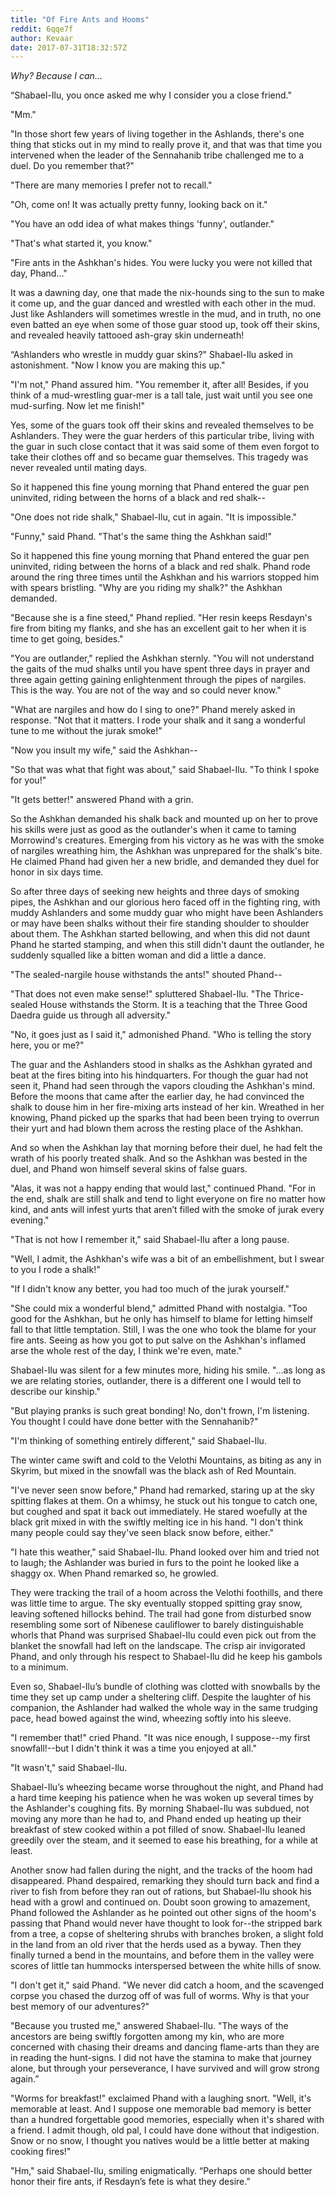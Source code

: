 ```yaml
---
title: "Of Fire Ants and Hooms"
reddit: 6qqe7f
author: Kevaar
date: 2017-07-31T18:32:57Z
---
```


*Why? Because I can...*

“Shabael-Ilu, you once asked me why I consider you a close friend."

"Mm."

"In those short few years of living together in the Ashlands, there's one thing that sticks out in my mind to really prove it, and that was that time you intervened when the leader of the Sennahanib tribe challenged me to a duel. Do you remember that?"

"There are many memories I prefer not to recall."

"Oh, come on! It was actually pretty funny, looking back on it."

"You have an odd idea of what makes things 'funny', outlander."

"That's what started it, you know."

"Fire ants in the Ashkhan's hides. You were lucky you were not killed that day, Phand..."

It was a dawning day, one that made the nix-hounds sing to the sun to make it come up, and the guar danced and wrestled with each other in the mud. Just like Ashlanders will sometimes wrestle in the mud, and in truth, no one even batted an eye when some of those guar stood up, took off their skins, and revealed heavily tattooed ash-gray skin underneath!

“Ashlanders who wrestle in muddy guar skins?" Shabael-Ilu asked in astonishment. "Now I know you are making this up."

"I'm not," Phand assured him. "You remember it, after all! Besides, if you think of a mud-wrestling guar-mer is a tall tale, just wait until you see one mud-surfing. Now let me finish!"

Yes, some of the guars took off their skins and revealed themselves to be Ashlanders. They were the guar herders of this particular tribe, living with the guar in such close contact that it was said some of them even forgot to take their clothes off and so became guar themselves. This tragedy was never revealed until mating days.

So it happened this fine young morning that Phand entered the guar pen uninvited, riding between the horns of a black and red shalk--

"One does not ride shalk," Shabael-Ilu, cut in again. "It is impossible."

"Funny," said Phand. "That's the same thing the Ashkhan said!"

So it happened this fine young morning that Phand entered the guar pen uninvited, riding between the horns of a black and red shalk. Phand rode around the ring three times until the Ashkhan and his warriors stopped him with spears bristling. "Why are you riding my shalk?" the Ashkhan demanded.

"Because she is a fine steed," Phand replied. "Her resin keeps Resdayn's fire from biting my flanks, and she has an excellent gait to her when it is time to get going, besides."

"You are outlander," replied the Ashkhan sternly. "You will not understand the gaits of the mud shalks until you have spent three days in prayer and three again getting gaining enlightenment through the pipes of nargiles. This is the way. You are not of the way and so could never know."

"What are nargiles and how do I sing to one?" Phand merely asked in response. "Not that it matters. I rode your shalk and it sang a wonderful tune to me without the jurak smoke!"

"Now you insult my wife," said the Ashkhan--

"So that was what that fight was about," said Shabael-Ilu. "To think I spoke for you!"

"It gets better!" answered Phand with a grin.

So the Ashkhan demanded his shalk back and mounted up on her to prove his skills were just as good as the outlander's when it came to taming Morrowind's creatures. Emerging from his victory as he was with the smoke of nargiles wreathing him, the Ashkhan was unprepared for the shalk's bite. He claimed Phand had given her a new bridle, and demanded they duel for honor in six days time.

So after three days of seeking new heights and three days of smoking pipes, the Ashkhan and our glorious hero faced off in the fighting ring, with muddy Ashlanders and some muddy guar who might have been Ashlanders or may have been shalks without their fire standing shoulder to shoulder about them. The Ashkhan started bellowing, and when this did not daunt Phand he started stamping, and when this still didn't daunt the outlander, he suddenly squalled like a bitten woman and did a little a dance.

"The sealed-nargile house withstands the ants!" shouted Phand--

"That does not even make sense!" spluttered Shabael-Ilu. "The Thrice-sealed House withstands the Storm. It is a teaching that the Three Good Daedra guide us through all adversity."

"No, it goes just as I said it," admonished Phand. "Who is telling the story here, you or me?"

The guar and the Ashlanders stood in shalks as the Ashkhan gyrated and beat at the fires biting into his hindquarters. For though the guar had not seen it, Phand had seen through the vapors clouding the Ashkhan's mind. Before the moons that came after the earlier day, he had convinced the shalk to douse him in her fire-mixing arts instead of her kin. Wreathed in her knowing, Phand picked up the sparks that had been been trying to overrun their yurt and had blown them across the resting place of the Ashkhan.

And so when the Ashkhan lay that morning before their duel, he had felt the wrath of his poorly treated shalk. And so the Ashkhan was bested in the duel, and Phand won himself several skins of false guars.

"Alas, it was not a happy ending that would last," continued Phand. "For in the end, shalk are still shalk and tend to light everyone on fire no matter how kind, and ants will infest yurts that aren’t filled with the smoke of jurak every evening."

"That is not how I remember it," said Shabael-Ilu after a long pause.

"Well, I admit, the Ashkhan's wife was a bit of an embellishment, but I swear to you I rode a shalk!"

"If I didn't know any better, you had too much of the jurak yourself."

"She could mix a wonderful blend," admitted Phand with nostalgia. "Too good for the Ashkhan, but he only has himself to blame for letting himself fall to that little temptation. Still, I was the one who took the blame for your fire ants. Seeing as how you got to put salve on the Ashkhan's inflamed arse the whole rest of the day, I think we're even, mate."

Shabael-Ilu was silent for a few minutes more, hiding his smile. "...as long as we are relating stories, outlander, there is a different one I would tell to describe our kinship."

"But playing pranks is such great bonding! No, don't frown, I'm listening. You thought I could have done better with the Sennahanib?"

"I'm thinking of something entirely different," said Shabael-Ilu.

The winter came swift and cold to the Velothi Mountains, as biting as any in Skyrim, but mixed in the snowfall was the black ash of Red Mountain.

"I've never seen snow before," Phand had remarked, staring up at the sky spitting flakes at them. On a whimsy, he stuck out his tongue to catch one, but coughed and spat it back out immediately. He stared woefully at the black grit mixed in with the swiftly melting ice in his hand. "I don't think many people could say they've seen black snow before, either."

"I hate this weather," said Shabael-Ilu. Phand looked over him and tried not to laugh; the Ashlander was buried in furs to the point he looked like a shaggy ox. When Phand remarked so, he growled.

They were tracking the trail of a hoom across the Velothi foothills, and there was little time to argue. The sky eventually stopped spitting gray snow, leaving softened hillocks behind. The trail had gone from disturbed snow resembling some sort of Nibenese cauliflower to barely distinguishable whorls that Phand was surprised Shabael-Ilu could even pick out from the blanket the snowfall had left on the landscape. The crisp air invigorated Phand, and only through his respect to Shabael-Ilu did he keep his gambols to a minimum.

Even so, Shabael-Ilu’s bundle of clothing was clotted with snowballs by the time they set up camp under a sheltering cliff. Despite the laughter of his companion, the Ashlander had walked the whole way in the same trudging pace, head bowed against the wind, wheezing softly into his sleeve.

"I remember that!" cried Phand. "It was nice enough, I suppose--my first snowfall!--but I didn't think it was a time you enjoyed at all."

"It wasn't," said Shabael-Ilu.

Shabael-Ilu’s wheezing became worse throughout the night, and Phand had a hard time keeping his patience when he was woken up several times by the Ashlander's coughing fits. By morning Shabael-Ilu was subdued, not moving any more than he had to, and Phand ended up heating up their breakfast of stew cooked within a pot filled of snow. Shabael-Ilu leaned greedily over the steam, and it seemed to ease his breathing, for a while at least.

Another snow had fallen during the night, and the tracks of the hoom had disappeared. Phand despaired, remarking they should turn back and find a river to fish from before they ran out of rations, but Shabael-Ilu shook his head with a growl and continued on. Doubt soon growing to amazement, Phand followed the Ashlander as he pointed out other signs of the hoom's passing that Phand would never have thought to look for--the stripped bark from a tree, a copse of sheltering shrubs with branches broken, a slight fold in the land from an old river that the herds used as a byway. Then they finally turned a bend in the mountains, and before them in the valley were scores of little tan hummocks interspersed between the white hills of snow.

"I don't get it," said Phand. "We never did catch a hoom, and the scavenged corpse you chased the durzog off of was full of worms. Why is that your best memory of our adventures?"

"Because you trusted me," answered Shabael-Ilu. "The ways of the ancestors are being swiftly forgotten among my kin, who are more concerned with chasing their dreams and dancing flame-arts than they are in reading the hunt-signs. I did not have the stamina to make that journey alone, but through your perseverance, I have survived and will grow strong again.”

"Worms for breakfast!" exclaimed Phand with a laughing snort. "Well, it's memorable at least. And I suppose one memorable bad memory is better than a hundred forgettable good memories, especially when it's shared with a friend. I admit though, old pal, I could have done without that indigestion. Snow or no snow, I thought you natives would be a little better at making cooking fires!"

"Hm," said Shabael-Ilu, smiling enigmatically. “Perhaps one should better honor their fire ants, if Resdayn’s fete is what they desire.”
